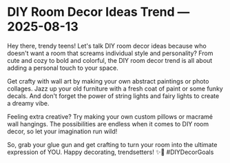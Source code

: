 # DIY Room Decor Ideas Trend — 2025-08-13

Hey there, trendy teens! Let's talk DIY room decor ideas because who doesn't want a room that screams individual style and personality? From cute and cozy to bold and colorful, the DIY room decor trend is all about adding a personal touch to your space.

Get crafty with wall art by making your own abstract paintings or photo collages. Jazz up your old furniture with a fresh coat of paint or some funky decals. And don't forget the power of string lights and fairy lights to create a dreamy vibe.

Feeling extra creative? Try making your own custom pillows or macramé wall hangings. The possibilities are endless when it comes to DIY room decor, so let your imagination run wild!

So, grab your glue gun and get crafting to turn your room into the ultimate expression of YOU. Happy decorating, trendsetters! ✨🎨 #DIYDecorGoals